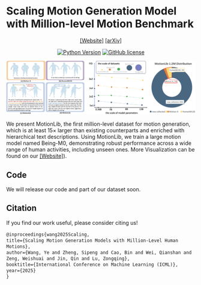 # Scaling Motion Generation Model with Million-level Motion Benchmark

<div align="center">

[[Website]](https://beingbeyond.github.io/motionbase-0)
[[arXiv]](https://arxiv.org/abs/2410.03311)

[![Python Version](https://img.shields.io/badge/Python-3.10-blue.svg)]()
[![GitHub license](https://img.shields.io/badge/MIT-blue)]()

![](docs/images/motionlib.png)

</div>


We present MotionLib, the first million-level dataset for motion generation, which is at least 15× larger than existing counterparts and enriched with hierarchical text descriptions. Using MotionLib, we train a large motion model named Being-M0, demonstrating robust performance across a wide range of human activities, including unseen ones. More Visualization can be found on our [[Website]](https://beingbeyond.github.io/Being-M0)).


## Code
We will release our code and part of our dataset soon.

## Citation
If you find our work useful, please consider citing us!
```
@inproceedings{wang2025Scaling,
title={Scaling Motion Generation Models with Million-Level Human Motions},
author={Wang, Ye and Zheng, Sipeng and Cao, Bin and Wei, Qianshan and Zeng, Weishuai and Jin, Qin and Lu, Zongqing},
booktitle={International Conference on Machine Learning (ICML)},
year={2025}
}
```
